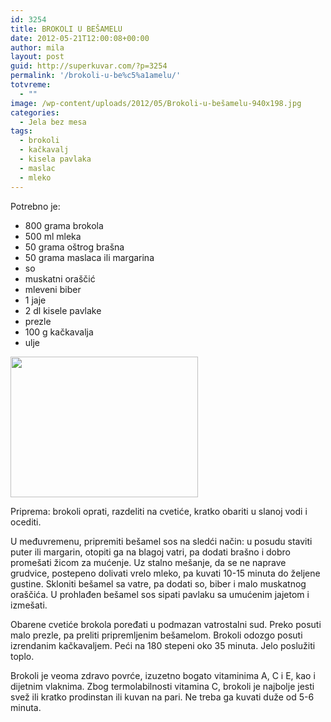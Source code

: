 ```yaml
---
id: 3254
title: BROKOLI U BEŠAMELU
date: 2012-05-21T12:00:08+00:00
author: mila
layout: post
guid: http://superkuvar.com/?p=3254
permalink: '/brokoli-u-be%c5%a1amelu/'
totvreme:
  - ""
image: /wp-content/uploads/2012/05/Brokoli-u-bešamelu-940x198.jpg
categories:
  - Jela bez mesa
tags:
  - brokoli
  - kačkavalj
  - kisela pavlaka
  - maslac
  - mleko
---
```

Potrebno je:

  * 800 grama brokola
  * 500 ml mleka
  * 50 grama oštrog brašna
  * 50 grama maslaca ili margarina
  * so
  * muskatni oraščić
  * mleveni biber
  * 1 jaje
  * 2 dl kisele pavlake
  * prezle
  * 100 g kačkavalja
  * ulje

<img class="alignnone size-medium wp-image-3255" title="Brokoli u bešamelu" src="//superkuvar.com/wp-content/uploads/2012/05/Brokoli-u-be%C5%A1amelu-300x225.jpg" alt="" width="300" height="225" /> 

Priprema: brokoli oprati, razdeliti na cvetiće, kratko obariti u slanoj vodi i ocediti.

U međuvremenu, pripremiti bešamel sos na sledći način: u posudu staviti puter ili margarin, otopiti ga na blagoj vatri, pa dodati brašno i dobro promešati žicom za mućenje. Uz stalno mešanje, da se ne naprave grudvice, postepeno dolivati vrelo mleko, pa kuvati 10-15 minuta do željene gustine. Skloniti bešamel sa vatre, pa dodati so, biber i malo muskatnog oraščića. U prohlađen bešamel sos sipati pavlaku sa umućenim jajetom i izmešati.

Obarene cvetiće brokola poređati u podmazan vatrostalni sud. Preko posuti malo prezle, pa preliti pripremljenim bešamelom. Brokoli odozgo posuti izrendanim kačkavaljem. Peći na 180 stepeni oko 35 minuta. Jelo poslužiti toplo.

Brokoli je veoma zdravo povrće, izuzetno bogato vitaminima A, C i E, kao i dijetnim vlaknima. Zbog termolabilnosti vitamina C, brokoli je najbolje jesti svež ili kratko prodinstan ili kuvan na pari. Ne treba ga kuvati duže od 5-6 minuta.